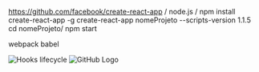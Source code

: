 https://github.com/facebook/create-react-app
\/
node.js
\/
npm install create-react-app -g
create-react-app nomeProjeto --scripts-version 1.1.5
cd nomeProjeto/
npm start

webpack
babel


![Hooks lifecycle](/lifecycle.jpg)
![GitHub Logo](/images/logo.png)
